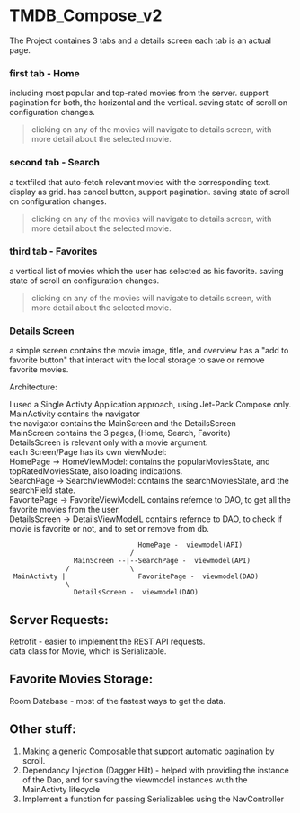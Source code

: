 # TMDB_Compose_v2

The Project containes 3 tabs and a details screen
each tab is an actual page.

### first tab - Home
including most popular and top-rated movies from the server.
support pagination for both, the horizontal and the vertical.
saving state of scroll on configuration changes.
> clicking on any of the movies will navigate to details screen, with more detail about the selected movie.

### second tab - Search
a textfiled that auto-fetch relevant movies with the corresponding text. display as grid.
has cancel button, support pagination.
saving state of scroll on configuration changes.
> clicking on any of the movies will navigate to details screen, with more detail about the selected movie.

### third tab - Favorites
a vertical list of movies which the user has selected as his favorite.
saving state of scroll on configuration changes.
> clicking on any of the movies will navigate to details screen, with more detail about the selected movie.

### Details Screen 
a simple screen contains the movie image, title, and overview
has a "add to favorite button" that interact with the local storage to save or remove favorite movies.  
  
Architecture:

I used a Single Activty Application approach, using Jet-Pack Compose only.  
MainActivity contains the navigator  
the navigator contains the MainScreen and the DetailsScreen  
MainScreen contains the 3 pages, (Home, Search, Favorite)  
DetailsScreen is relevant only with a movie argument.  
each Screen/Page has its own viewModel:  
HomePage -> HomeViewModel: contains the popularMoviesState, and topRatedMoviesState, also loading indications.  
SearchPage -> SearchViewModel: contains the searchMoviesState, and the searchField state.  
FavoritePage -> FavoriteViewModelL contains refernce to DAO, to get all the favorite movies from the user.  
DetailsScreen -> DetailsViewModelL contains refernce to DAO, to check if movie is favorite or not, and to set or remove from db.  

 ```
                                 HomePage -  viewmodel(API)
                               /  
                 MainScreen --|--SearchPage -  viewmodel(API)
               /               \ 
  MainActivty |                  FavoritePage -  viewmodel(DAO)
               \ 
                 DetailsScreen -  viewmodel(DAO)
  ```       

## Server Requests: 
Retrofit - easier to implement the REST API requests.  
data class for Movie, which is Serializable.  

## Favorite Movies Storage:  
Room Database - most of the fastest ways to get the data.  

## Other stuff:
1. Making a generic Composable that support automatic pagination by scroll.  
2. Dependancy Injection (Dagger Hilt) - helped with providing the instance of the Dao, and for saving the viewmodel instances wuth the MainActivty lifecycle  
3. Implement a function for passing Serializables using the NavController  



